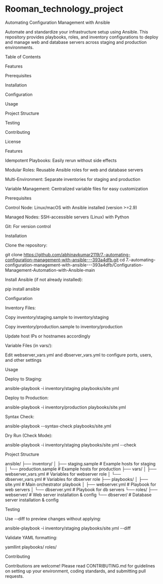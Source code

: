 # Rooman_technology_project
Automating Configuration Management with Ansible

Automate and standardize your infrastructure setup using Ansible. This repository provides playbooks, roles, and inventory configurations to deploy and manage web and database servers across staging and production environments.

Table of Contents

Features

Prerequisites

Installation

Configuration

Usage

Project Structure

Testing

Contributing

License

Features

Idempotent Playbooks: Easily rerun without side effects

Modular Roles: Reusable Ansible roles for web and database servers

Multi-Environment: Separate inventories for staging and production

Variable Management: Centralized variable files for easy customization

Prerequisites

Control Node: Linux/macOS with Ansible installed (version >=2.9)

Managed Nodes: SSH-accessible servers (Linux) with Python

Git: For version control

Installation

Clone the repository:

git clone https://github.com/abhinavkumar2119/7.-automating-configuration-management-with-ansible---393a4dfb.git
cd 7.-automating-configuration-management-with-ansible---393a4dfb/Configuration-Management-Automation-with-Ansible-main

Install Ansible (if not already installed):

pip install ansible

Configuration

Inventory Files:

Copy inventory/staging.sample to inventory/staging

Copy inventory/production.sample to inventory/production

Update host IPs or hostnames accordingly

Variable Files (in vars/):

Edit webserver_vars.yml and dbserver_vars.yml to configure ports, users, and other settings

Usage

Deploy to Staging:

ansible-playbook -i inventory/staging playbooks/site.yml

Deploy to Production:

ansible-playbook -i inventory/production playbooks/site.yml

Syntax Check:

ansible-playbook --syntax-check playbooks/site.yml

Dry Run (Check Mode):

ansible-playbook -i inventory/staging playbooks/site.yml --check

Project Structure

ansible/
├── inventory/
│   ├── staging.sample      # Example hosts for staging
│   └── production.sample   # Example hosts for production
├── vars/
│   ├── webserver_vars.yml  # Variables for webserver role
│   └── dbserver_vars.yml   # Variables for dbserver role
├── playbooks/
│   ├── site.yml            # Main orchestrator playbook
│   ├── webserver.yml       # Playbook for web servers
│   └── dbserver.yml        # Playbook for db servers
└── roles/
    ├── webserver/          # Web server installation & config
    └── dbserver/           # Database server installation & config

Testing

Use --diff to preview changes without applying:

ansible-playbook -i inventory/staging playbooks/site.yml --diff

Validate YAML formatting:

yamllint playbooks/ roles/

Contributing

Contributions are welcome! Please read CONTRIBUTING.md for guidelines on setting up your environment, coding standards, and submitting pull requests.